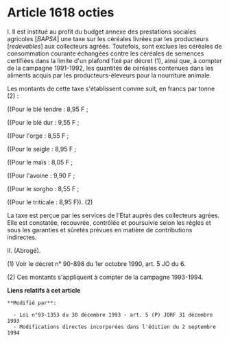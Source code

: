 # Article 1618 octies

I. Il est institué au profit du budget annexe des prestations sociales agricoles [*BAPSA*] une taxe sur les céréales livrées
par les producteurs [*redevables*] aux collecteurs agréés. Toutefois, sont exclues les céréales de consommation courante
échangées contre les céréales de semences certifiées dans la limite d'un plafond fixé par décret (1), ainsi que, à compter de
la campagne 1991-1992, les quantités de céréales contenues dans les aliments acquis par les producteurs-éleveurs pour la
nourriture animale.

Les montants de cette taxe s'établissent comme suit, en francs par tonne (2) :

((Pour le blé tendre : 8,95 F ;

((Pour le blé dur : 9,55 F ;

((Pour l'orge : 8,55 F ;

((Pour le seigle : 8,95 F ;

((Pour le maïs : 8,05 F ;

((Pour l'avoine : 9,90 F ;

((Pour le sorgho : 8,55 F ;

((Pour le triticale : 8,95 F)). (2)

La taxe est perçue par les services de l'Etat auprès des collecteurs agrées. Elle est constatée, recouvrée, contrôlée et
poursuivie selon les règles et sous les garanties et sûretés prévues en matière de contributions indirectes.

II. (Abrogé).

(1) Voir le décret n° 90-898 du 1er octobre 1990, art. 5 JO du 6.

(2) Ces montants s'appliquent à compter de la campagne 1993-1994.

**Liens relatifs à cet article**

	**Modifié par**:

	  - Loi n°93-1353 du 30 décembre 1993 - art. 5 (P) JORF 31 décembre 1993
	  - Modifications directes incorporées dans l'édition du 2 septembre 1994
